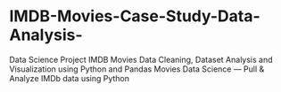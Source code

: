 # IMDB-Movies-Case-Study-Data-Analysis-
Data Science Project
IMDB Movies Data Cleaning, Dataset Analysis and Visualization using Python and Pandas
Movies Data Science — Pull & Analyze IMDb data using Python 
